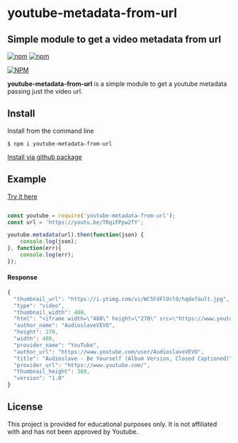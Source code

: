 # youtube-metadata-from-url

## Simple module to get a video metadata from url

[![npm](https://img.shields.io/npm/v/youtube-metadata-from-url.svg)](https://www.npmjs.com/package/youtube-metadata-from-url) [![npm](https://img.shields.io/npm/dm/youtube-metadata-from-url.svg)](https://www.npmjs.com/package/youtube-metadata-from-url)

[![NPM](https://nodei.co/npm/youtube-metadata-from-url.png?downloads=true&downloadRank=true&stars=true)](https://nodei.co/npm/youtube-metadata-from-url)

**youtube-metadata-from-url** is a simple module to get a youtube metadata passing just the video url.

## Install

Install from the command line
```
$ npm i youtube-metadata-from-url
```
[Install via github package](https://github.com/ezefranca/youtube-metadata-from-url/packages/335535)

## Example

[Try it here](https://runkit.com/embed/06df78thl82i)

```js

const youtube = require('youtube-metadata-from-url');
const url = 'https://youtu.be/TRqiFPpw2fY';

youtube.metadata(url).then(function(json) {
	console.log(json);
}, function(err){
	console.log(err);
});

```

#### Response

```js
{
  "thumbnail_url": "https://i.ytimg.com/vi/WC5FdFlUcl0/hqdefault.jpg",
  "type": "video",
  "thumbnail_width": 480,
  "html": "<iframe width=\"480\" height=\"270\" src=\"https://www.youtube.com/embed/WC5FdFlUcl0?feature=oembed\" frameborder=\"0\" allow=\"accelerometer; autoplay; encrypted-media; gyroscope; picture-in-picture\" allowfullscreen></iframe>",
  "author_name": "AudioslaveVEVO",
  "height": 270,
  "width": 480,
  "provider_name": "YouTube",
  "author_url": "https://www.youtube.com/user/AudioslaveVEVO",
  "title": "Audioslave - Be Yourself (Album Version, Closed Captioned)",
  "provider_url": "https://www.youtube.com/",
  "thumbnail_height": 360,
  "version": "1.0"
}
```


## License

This project is provided for educational purposes only. It is not affiliated with and has
not been approved by Youtube.
